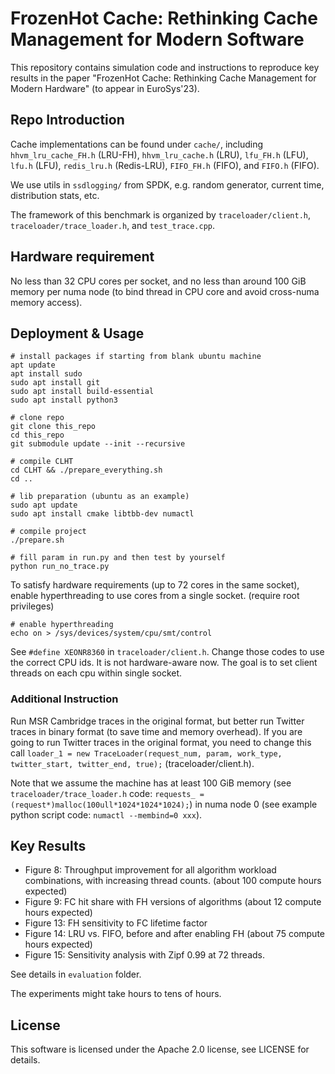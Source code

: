 # FrozenHot Cache: Rethinking Cache Management for Modern Software

This repository contains simulation code and instructions to reproduce key results in the paper "FrozenHot Cache: Rethinking Cache Management for Modern Hardware" (to appear in EuroSys'23).

## Repo Introduction

Cache implementations can be found under `cache/`, including `hhvm_lru_cache_FH.h` (LRU-FH), `hhvm_lru_cache.h` (LRU), `lfu_FH.h` (LFU), `lfu.h` (LFU), `redis_lru.h` (Redis-LRU), `FIFO_FH.h` (FIFO), and `FIFO.h` (FIFO).

We use utils in `ssdlogging/` from SPDK, e.g. random generator, current time, distribution stats, etc.

The framework of this benchmark is organized by `traceloader/client.h`, `traceloader/trace_loader.h`, and `test_trace.cpp`.

## Hardware requirement

No less than 32 CPU cores per socket, and no less than around 100 GiB memory per numa node (to bind thread in CPU core and avoid cross-numa memory access).

## 

## Deployment & Usage

```
# install packages if starting from blank ubuntu machine
apt update
apt install sudo
sudo apt install git
sudo apt install build-essential
sudo apt install python3

# clone repo
git clone this_repo
cd this_repo
git submodule update --init --recursive

# compile CLHT
cd CLHT && ./prepare_everything.sh
cd ..

# lib preparation (ubuntu as an example)
sudo apt update
sudo apt install cmake libtbb-dev numactl

# compile project
./prepare.sh

# fill param in run.py and then test by yourself
python run_no_trace.py
```

To satisfy hardware requirements (up to 72 cores in the same socket), enable hyperthreading to use cores from a single socket. (require root privileges)

```
# enable hyperthreading
echo on > /sys/devices/system/cpu/smt/control
```

See `#define XEONR8360` in `traceloader/client.h`. Change those codes to use the correct CPU ids. It is not hardware-aware now. The goal is to set client threads on each cpu within single socket.

### Additional Instruction

Run MSR Cambridge traces in the original format, but better run Twitter traces in binary format (to save time and memory overhead). If you are going to run Twitter traces in the original format, you need to change this call `loader_1 = new TraceLoader(request_num, param, work_type, twitter_start, twitter_end, true);` (traceloader/client.h).

Note that we assume the machine has at least 100 GiB memory (see `traceloader/trace_loader.h` code: `requests_ = (request*)malloc(100ull*1024*1024*1024);`) in numa node 0 (see example python script code: `numactl --membind=0 xxx`).

## Key Results

- Figure 8: Throughput improvement for all algorithm workload combinations, with increasing thread counts. (about 100 compute hours expected)
- Figure 9: FC hit share with FH versions of algorithms (about 12 compute hours expected)
- Figure 13: FH sensitivity to FC lifetime factor
- Figure 14: LRU vs. FIFO, before and after enabling FH (about 75 compute hours expected)
- Figure 15: Sensitivity analysis with Zipf 0.99 at 72 threads.

See details in `evaluation` folder.

The experiments might take hours to tens of hours.

## License

This software is licensed under the Apache 2.0 license, see LICENSE for details.